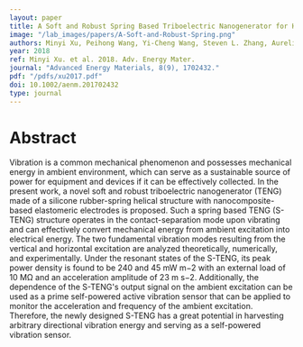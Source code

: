 ```yaml
---
layout: paper
title: A Soft and Robust Spring Based Triboelectric Nanogenerator for Harvesting Arbitrary Directional Vibration Energy and Self-Powered Vibration Sensing
image: "/lab_images/papers/A-Soft-and-Robust-Spring.png"
authors: Minyi Xu, Peihong Wang, Yi-Cheng Wang, Steven L. Zhang, Aurelia Chi Wang, Chunli Zhang, Zhengjun Wang, Xinxiang Pan, Zhong Lin Wang
year: 2018
ref: Minyi Xu. et al. 2018. Adv. Energy Mater.
journal: "Advanced Energy Materials, 8(9), 1702432."
pdf: "/pdfs/xu2017.pdf"
doi: 10.1002/aenm.201702432
type: journal
---
```


# Abstract

Vibration is a common mechanical phenomenon and possesses mechanical energy in ambient environment, which can serve as a sustainable source of power for equipment and devices if it can be effectively collected. In the present work, a novel soft and robust triboelectric nanogenerator (TENG) made of a silicone rubber-spring helical structure with nanocomposite-based elastomeric electrodes is proposed. Such a spring based TENG (S-TENG) structure operates in the contact-separation mode upon vibrating and can effectively convert mechanical energy from ambient excitation into electrical energy. The two fundamental vibration modes resulting from the vertical and horizontal excitation are analyzed theoretically, numerically, and experimentally. Under the resonant states of the S-TENG, its peak power density is found to be 240 and 45 mW m−2 with an external load of 10 MΩ and an acceleration amplitude of 23 m s−2. Additionally, the dependence of the S-TENG's output signal on the ambient excitation can be used as a prime self-powered active vibration sensor that can be applied to monitor the acceleration and frequency of the ambient excitation. Therefore, the newly designed S-TENG has a great potential in harvesting arbitrary directional vibration energy and serving as a self-powered vibration sensor.


